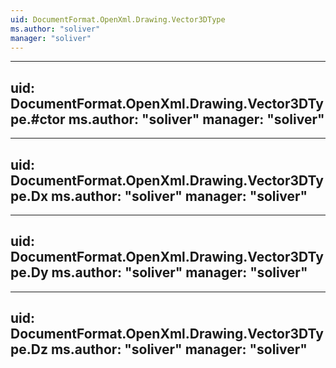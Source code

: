 ```yaml
---
uid: DocumentFormat.OpenXml.Drawing.Vector3DType
ms.author: "soliver"
manager: "soliver"
---
```


---
uid: DocumentFormat.OpenXml.Drawing.Vector3DType.#ctor
ms.author: "soliver"
manager: "soliver"
---

---
uid: DocumentFormat.OpenXml.Drawing.Vector3DType.Dx
ms.author: "soliver"
manager: "soliver"
---

---
uid: DocumentFormat.OpenXml.Drawing.Vector3DType.Dy
ms.author: "soliver"
manager: "soliver"
---

---
uid: DocumentFormat.OpenXml.Drawing.Vector3DType.Dz
ms.author: "soliver"
manager: "soliver"
---
